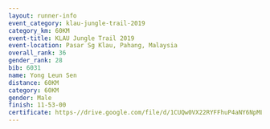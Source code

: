 ```yaml
---
layout: runner-info 
event_category: klau-jungle-trail-2019 
category_km: 60KM 
event-title: KLAU Jungle Trail 2019 
event-location: Pasar Sg Klau, Pahang, Malaysia 
overall_rank: 36
gender_rank: 28
bib: 6031
name: Yong Leun Sen
distance: 60KM
category: 60KM
gender: Male
finish: 11-53-00
certificate: https-//drive.google.com/file/d/1CUQw0VX22RYFFhuP4aNY6NpML-ujqVE2/view?usp=sharing
---
```

